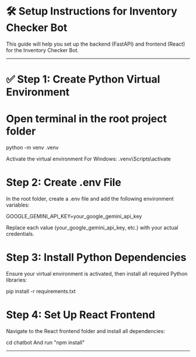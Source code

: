 # 🛠️ Setup Instructions for Inventory Checker Bot

This guide will help you set up the backend (FastAPI) and frontend (React) for the Inventory Checker Bot.

---

# ✅ Step 1: Create Python Virtual Environment


# Open terminal in the root project folder
python -m venv .venv

Activate the virtual environment
For Windows:
.venv\Scripts\activate



# Step 2: Create .env File
In the root folder, create a .env file and add the following environment variables:

GOOGLE_GEMINI_API_KEY=your_google_gemini_api_key

Replace each value (your_google_gemini_api_key, etc.) with your actual credentials.

# Step 3: Install Python Dependencies
Ensure your virtual environment is activated, then install all required Python libraries:

pip install -r requirements.txt

# Step 4: Set Up React Frontend
Navigate to the React frontend folder and install all dependencies:

cd chatbot
And run "npm install"


---




